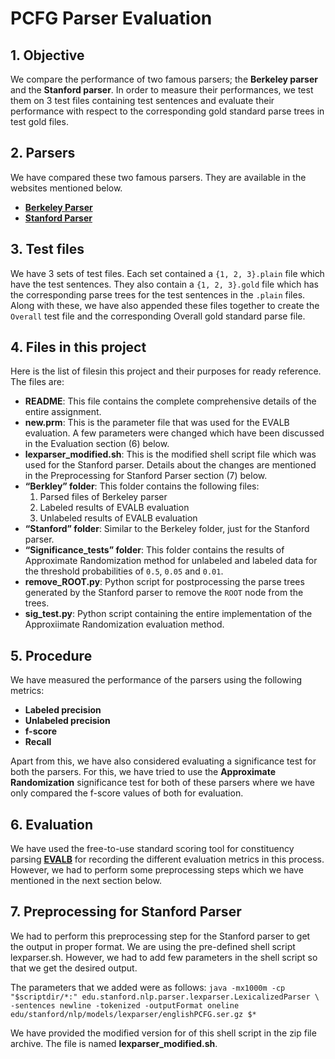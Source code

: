 # PCFG Parser Evaluation

## 1. Objective

We compare the performance of two famous parsers; the **Berkeley parser** and the **Stanford parser**. In order to measure their performances, we test them on 3 test files containing test sentences and evaluate their performance with respect to the corresponding gold standard parse trees in test gold files.

## 2. Parsers

We have compared these two famous parsers. They are available in the websites mentioned below.

* [**Berkeley Parser**](https://github.com/slavpetrov/berkeleyparser)
* [**Stanford Parser**](http://nlp.stanford.edu/software/lex-parser.shtml)

## 3. Test files

We have 3 sets of test files. Each set contained a `{1, 2, 3}.plain` file which have the test sentences. They also contain a `{1, 2, 3}.gold` file which has the corresponding parse trees for the test sentences in the `.plain` files. Along with these, we have also appended these files together to create the `Overall` test file and the corresponding Overall gold standard parse file.

## 4. Files in this project

Here is the list of filesin this project and their purposes for ready reference. The files are:
* **README**: This file contains the complete comprehensive details of the entire assignment.
* **new.prm**: This is the parameter file that was used for the EVALB evaluation. A few parameters were changed which have been discussed in the Evaluation section (6) below.
* **lexparser_modified.sh**: This is the modified shell script file which was used for the Stanford parser. Details about the changes are mentioned in the Preprocessing for Stanford Parser section (7) below.
* **“Berkley” folder**: This folder contains the following files:
  1. Parsed files of Berkeley parser
  2. Labeled results of EVALB evaluation
  3. Unlabeled results of EVALB evaluation
* **“Stanford” folder**: Similar to the Berkeley folder, just for the Stanford parser.
* **“Significance_tests” folder**: This folder contains the results of Approximate Randomization method for unlabeled and labeled data for the threshold probabilities of `0.5`, `0.05` and `0.01`.
* **remove_ROOT.py**: Python script for postprocessing the parse trees generated by the Stanford parser to remove the `ROOT` node from the trees.
* **sig_test.py**: Python script containing the entire implementation of the Approxiimate Randomization evaluation method.

## 5. Procedure

We have measured the performance of the parsers using the following metrics:
* **Labeled precision**
* **Unlabeled precision**
* **f-score**
* **Recall**

Apart from this, we have also considered evaluating a significance test for both the parsers. For this, we have tried to use the **Approximate Randomization** significance test for both of these parsers where we have only compared the f-score values of both for evaluation.

## 6. Evaluation

We have used the free-to-use standard scoring tool for constituency parsing [**EVALB**](http://nlp.cs.nyu.edu/evalb/) for recording the different evaluation metrics in this process. However, we had to perform some preprocessing steps which we have mentioned in the next section below.

## 7. Preprocessing for Stanford Parser

We had to perform this preprocessing step for the Stanford parser to get the output in proper format. We are using the pre-defined shell script lexparser.sh. However, we had to add few parameters in the shell script so that we get the desired output.

The parameters that we added were as follows:
`java -mx1000m -cp "$scriptdir/*:" edu.stanford.nlp.parser.lexparser.LexicalizedParser \ -sentences newline -tokenized -outputFormat oneline edu/stanford/nlp/models/lexparser/englishPCFG.ser.gz $*`

We have provided the modified version for of this shell script in the zip file archive. The file is named **lexparser_modified.sh**.

